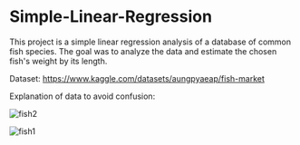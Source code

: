 # Simple-Linear-Regression
This project is a simple linear regression analysis of a database of common fish species.
The goal was to analyze the data and estimate the chosen fish's weight by its length.

Dataset:
https://www.kaggle.com/datasets/aungpyaeap/fish-market


Explanation of data to avoid confusion:

![fish2](https://user-images.githubusercontent.com/95685688/230766204-e2734be0-2ddc-4b6b-88d0-2d7ce86ac522.png)

![fish1](https://user-images.githubusercontent.com/95685688/230766201-2d8dc638-1819-4178-8ee1-87540b6738c2.png)
